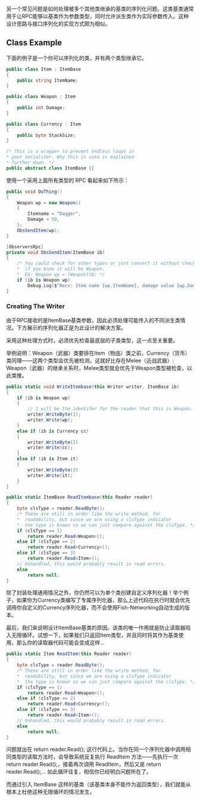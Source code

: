另一个常见问题是如何处理被多个其他类继承的基类的序列化问题。这类基类通常用于让RPC能够以基类作为参数类型，同时允许派生类作为实际参数传入。这种设计思路与接口序列化的实现方式颇为相似。

## Class Example

下面的例子是一个你可以序列化的类，并有两个类型继承它。

```C#
public class Item : ItemBase
{
    public string ItemName;
}

public class Weapon : Item
{
    public int Damage;
}

public class Currency : Item
{
    public byte StackSize;
}

/* This is a wrapper to prevent endless loops in
* your serializer. Why this is used is explained
* further down. */
public abstract class ItemBase {}
```

使用一个采用上面所有类型的 RPC 看起来如下所示：

```C#
public void DoThing()
{
    Weapon wp = new Weapon()
    {
        Itemname = "Dagger",
        Damage = 50,
    };
    ObsSendItem(wp);
}

[ObserversRpc]
private void ObsSendItem(ItemBase ib)
{
    /* You could check for other types or just convert it without checks
    *  if you know it will be Weapon.
    *  EG: Weapon wp = (Weapon)ib; */
    if (ib is Weapon wp)
        Debug.Log($"Recv: Item name {wp.ItemName}, damage value {wp.Damage}.");
}
```

### Creating The Writer

由于RPC接收的是ItemBase基类参数，因此必须处理可能传入的不同派生类情况。下方展示的序列化器正是为此设计的解决方案。

采用这种处理方式时，必须优先检查最底层的子类类型，这一点至关重要。

举例说明：Weapon（武器）类要排在Item（物品）类之前，Currency（货币）类同理——这两个类型会优先被检测。这就好比存在Melee（近战武器）: Weapon（武器）的继承关系时，Melee类型就会优先于Weapon类型被检查，以此类推。

```C#
public static void WriteItembase(this Writer writer, ItemBase ib)
{
    if (ib is Weapon wp)
    {
        // 1 will be the identifer for the reader that this is Weapon.
        writer.WriteByte(1); 
        writer.Write(wp);
    }
    else if (ib is Currency cc)
    {
        writer.WriteByte(2)
        writer.Write(cc);
    }
    else if (ib is Item it)
    {
        writer.WriteByte(3)
        writer.Write(it);
    }
}

public static ItemBase ReadItembase(this Reader reader)
{
    byte clsType = reader.ReadByte();
    /* These are still in order like the write method, for
    *  readability, but since we are using a clsType indicator
    *  the type is known so we can just compare against the clsType. */
    if (clsType == 1)
        return reader.Read<Weapon>();
    else if (clsType == 2)
        return reader.Read<Currency>();
    else if (clsType == 3)
        return reader.Read<Item>();
    // Unhandled, this would probably result in read errors.
    else
        return null;
}
```

除了封装处理通用情况之外，你仍然可以为单个类创建自定义序列化器！举个例子，如果你为Currency类编写了专属序列化器，那么上述代码在执行时就会优先调用你自定义的Currency序列化器，而不会使用Fish-Networking自动生成的版本。

最后，我们来说明设计ItemBase基类的原因。该类的唯一作用就是防止读取器陷入无限循环。试想一下，如果我们只返回Item类型，并且同时将其作为基类使用，那么你的读取器代码可能会变成这样...

```C#
public static Item ReadItem(this Reader reader)
{
    byte clsType = reader.ReadByte();
    /* These are still in order like the write method, for
    *  readability, but since we are using a clsType indicator
    *  the type is known so we can just compare against the clsType. */
    if (clsType == 1)
        return reader.Read<Weapon>();
    else if (clsType == 2)
        return reader.Read<Currency>();
    else if (clsType == 3)
        return reader.Read<Item>();
    // Unhandled, this would probably result in read errors.
    else
        return null;
}
```

问题就出在 return reader.Read<Item>(); 这行代码上。当你在同一个序列化器中调用相同类型的读取方法时，会导致系统反复执行 ReadItem 方法——先执行一次 return reader.Read<Item>();，接着再次调用 ReadItem，然后又是 return reader.Read<Item>();... 如此循环往复，相信你已经明白问题所在了。

而通过引入 ItemBase 这样的基类（该基类本身不能作为返回类型），我们就能从根本上杜绝这种无限循环的情况发生。